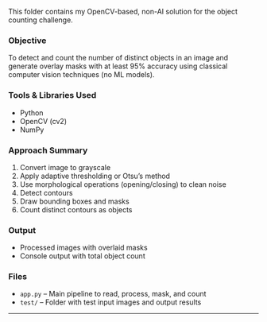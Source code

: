 This folder contains my OpenCV-based, non-AI solution for the object counting challenge.

### Objective
To detect and count the number of distinct objects in an image and generate overlay masks with at least 95% accuracy using classical computer vision techniques (no ML models).

### Tools & Libraries Used
- Python
- OpenCV (cv2)
- NumPy

### Approach Summary
1. Convert image to grayscale
2. Apply adaptive thresholding or Otsu’s method
3. Use morphological operations (opening/closing) to clean noise
4. Detect contours
5. Draw bounding boxes and masks
6. Count distinct contours as objects

### Output
- Processed images with overlaid masks
- Console output with total object count

### Files
- `app.py` – Main pipeline to read, process, mask, and count
- `test/` – Folder with test input images and output results

---
